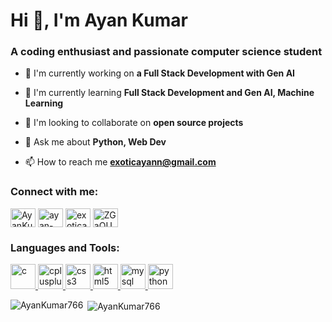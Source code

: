 # Hi 👋, I'm Ayan Kumar

### A coding enthusiast and passionate computer science student

- 🔭 I'm currently working on **a Full Stack Development with Gen AI**

- 🌱 I'm currently learning **Full Stack Development and Gen AI, Machine Learning**

- 👯 I'm looking to collaborate on **open source projects**

- 💬 Ask me about **Python, Web Dev**

- 📫 How to reach me **exoticayann@gmail.com**

<h3 align="left">Connect with me:</h3>
<p align="left">
<a href="https://github.com/AyanKumar766" target="blank"><img align="center" src="https://raw.githubusercontent.com/rahuldkjain/github-profile-readme-generator/master/src/images/icons/Social/github.svg" alt="AyanKumar766" height="30" width="40" /></a>
<a href="https://linkedin.com/in/ayan-kumar-" target="blank"><img align="center" src="https://raw.githubusercontent.com/rahuldkjain/github-profile-readme-generator/master/src/images/icons/Social/linked-in-alt.svg" alt="ayan-kumar-" height="30" width="40" /></a>
<a href="https://instagram.com/exoticayan_" target="blank"><img align="center" src="https://raw.githubusercontent.com/rahuldkjain/github-profile-readme-generator/master/src/images/icons/Social/instagram.svg" alt="exoticayan_" height="30" width="40" /></a>
<a href="https://leetcode.com/ZGaOUgdfka" target="blank"><img align="center" src="https://raw.githubusercontent.com/rahuldkjain/github-profile-readme-generator/master/src/images/icons/Social/leet-code.svg" alt="ZGaOUgdfka" height="30" width="40" /></a>
</p>

<h3 align="left">Languages and Tools:</h3>
<p align="left"> <a href="https://developer.mozilla.org/en-US/docs/Web/c" target="_blank" rel="noreferrer"> <img src="https://skillicons.dev/icons?i=c" alt="c" width="40" height="40"/> </a> <a href="https://developer.mozilla.org/en-US/docs/Web/cplusplus" target="_blank" rel="noreferrer"> <img src="https://skillicons.dev/icons?i=cpp" alt="cplusplus" width="40" height="40"/> </a> <a href="https://developer.mozilla.org/en-US/docs/Web/css3" target="_blank" rel="noreferrer"> <img src="https://skillicons.dev/icons?i=css" alt="css3" width="40" height="40"/> </a> <a href="https://developer.mozilla.org/en-US/docs/Web/html5" target="_blank" rel="noreferrer"> <img src="https://skillicons.dev/icons?i=html" alt="html5" width="40" height="40"/> </a> <a href="https://developer.mozilla.org/en-US/docs/Web/mysql" target="_blank" rel="noreferrer"> <img src="https://skillicons.dev/icons?i=mysql" alt="mysql" width="40" height="40"/> </a> <a href="https://developer.mozilla.org/en-US/docs/Web/python" target="_blank" rel="noreferrer"> <img src="https://skillicons.dev/icons?i=py" alt="python" width="40" height="40"/> </a></p>

<p><img align="left" src="https://github-readme-stats.vercel.app/api/top-langs?username=AyanKumar766&show_icons=true&locale=en&layout=compact" alt="AyanKumar766" /></p>

<p>&nbsp;<img align="center" src="https://github-readme-stats.vercel.app/api?username=AyanKumar766&show_icons=true&locale=en" alt="AyanKumar766" /></p>

